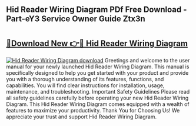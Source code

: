 ## Hid Reader Wiring Diagram PDf Free Download - Part-eY3 Service Owner Guide Ztx3n

# <h2><a href="http://dfswt09.blite.top/?on=Hid+Reader+Wiring+Diagram">🔗Download New 👉🔴 Hid Reader Wiring Diagram</a></h2>

[![Hid Reader Wiring Diagram download](https://i.imgur.com/lujVjoI.png)](http://dfswt09.blite.top/?on=Hid+Reader+Wiring+Diagram)
Greetings and welcome to the user manual for your newly launched Hid Reader Wiring Diagram. This manual is specifically designed to help you get started with your product and provide you with a thorough understanding of its features, functions, and capabilities. You will find clear instructions for installation, usage, maintenance, and troubleshooting. Important Safety Guidelines Please read all safety guidelines carefully before operating your new Hid Reader Wiring Diagram. This Hid Reader Wiring Diagram comes equipped with a wealth of features to maximize your productivity. Thank You for Choosing Us! We appreciate your trust and support Hid Reader Wiring Diagram.
